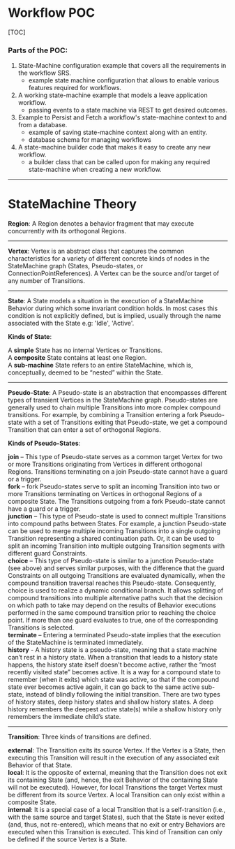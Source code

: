 # Workflow POC

[TOC]


### Parts of the POC:

1. State-Machine configuration example that covers all the requirements in the workflow SRS.
    - example state machine configuration that allows to enable various features required for workflows.
2. A working state-machine example that models a leave application workflow.
   - passing events to a state machine via REST to get desired outcomes. 
3. Example to Persist and Fetch a workflow's state-machine context to and from a database.
   - example of saving state-machine context along with an entity.
   - database schema for managing workflows
4. A state-machine builder code that makes it easy to create any new workflow.
   - a builder class that can be called upon for making any required state-machine when creating a new workflow.


---

# StateMachine Theory

**Region**: A Region denotes a behavior fragment that may execute concurrently with its orthogonal Regions.

---

**Vertex**: Vertex is an abstract class that captures the common characteristics for a variety of different concrete kinds of nodes in the StateMachine graph
(States, Pseudo-states, or ConnectionPointReferences). A Vertex can be the source and/or target of any number of Transitions.

---

**State**: A State models a situation in the execution of a StateMachine Behavior during which some invariant condition holds. In most cases this condition is
not explicitly defined, but is implied, usually through the name associated with the State e.g: 'Idle', 'Active'.

**Kinds of State**:

A **simple** State has no internal Vertices or Transitions. <br>
A **composite** State contains at least one Region. <br>
A **sub-machine** State refers to an entire StateMachine, which is, conceptually, deemed to be “nested” within the State.

---

**Pseudo-State**: A Pseudo-state is an abstraction that encompasses different types of transient Vertices in the StateMachine graph. Pseudo-states are
generally used to chain multiple Transitions into more complex compound transitions. For example, by combining a Transition entering a fork Pseudo-state with a
set of Transitions exiting that Pseudo-state, we get a compound Transition that can enter a set of orthogonal Regions.

**Kinds of Pseudo-States**:

**join** – This type of Pseudo-state serves as a common target Vertex for two or more Transitions originating from Vertices in different orthogonal Regions.
Transitions terminating on a join Pseudo-state cannot have a guard or a trigger. <br>
**fork** – fork Pseudo-states serve to split an incoming Transition into two or more Transitions terminating on Vertices in orthogonal Regions of a composite
State. The Transitions outgoing from a fork Pseudo-state cannot have a guard or a trigger. <br>
**junction** – This type of Pseudo-state is used to connect multiple Transitions into compound paths between States. For example, a junction Pseudo-state can be
used to merge multiple incoming Transitions into a single outgoing Transition representing a shared continuation path. Or, it can be used to split an
incoming Transition into multiple outgoing Transition segments with different guard Constraints. <br>
**choice** – This type of Pseudo-state is similar to a junction Pseudo-state (see above) and serves similar purposes, with the difference that the guard
Constraints on all outgoing Transitions are evaluated dynamically, when the compound transition traversal reaches this Pseudo-state. Consequently, choice is
used to realize a dynamic conditional branch. It allows splitting of compound transitions into multiple alternative paths such that the decision on which
path to take may depend on the results of Behavior executions performed in the same compound transition prior to reaching the choice point. If more than one
guard evaluates to true, one of the corresponding Transitions is selected. <br>
**terminate** – Entering a terminated Pseudo-state implies that the execution of the StateMachine is terminated immediately. <br>
**history** - A history state is a pseudo-state, meaning that a state machine can’t rest in a history state. When a transition that leads to a history state 
happens, the history state itself doesn't become active, rather the “most recently visited state” becomes active. It is a way for a compound state to 
remember (when it exits) which state was active, so that if the compound state ever becomes active again, it can go back to the same active sub-state, 
instead of blindly following the initial transition. There are two types of history states, deep history states and shallow history states. A deep history remembers the deepest active state(s) while a shallow history only remembers the immediate child’s state.

---

**Transition**:
Three kinds of transitions are defined.

**external**: The Transition exits its source Vertex. If the Vertex is a State, then executing this Transition will result in the execution of any
associated exit Behavior of that State. <br>
**local**: It is the opposite of external, meaning that the Transition does not exit its containing State (and, hence, the exit Behavior of the containing
State will not be executed). However, for local Transitions the target Vertex must be different from its source Vertex. A local Transition can only exist
within a composite State. <br>
**internal**: It is a special case of a local Transition that is a self-transition (i.e., with the same source and target States), such that the State is never
exited (and, thus, not re-entered), which means that no exit or entry Behaviors are executed when this Transition is executed. This kind of Transition can
only be defined if the source Vertex is a State. <br>